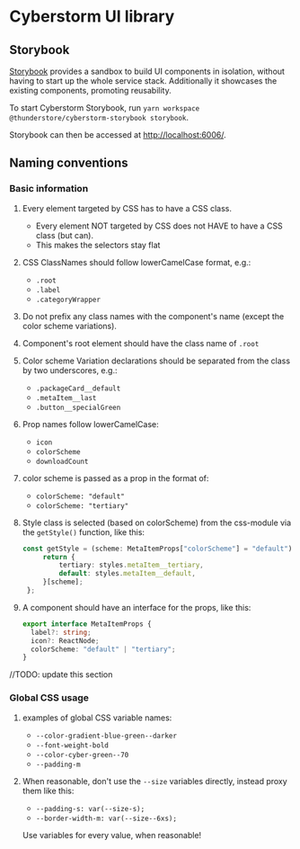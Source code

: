 # Cyberstorm UI library

## Storybook

[Storybook](https://storybook.js.org/docs/react/get-started/introduction)
provides a sandbox to build UI components in isolation, without having to start
up the whole service stack. Additionally it showcases the existing components,
promoting reusability.

To start Cyberstorm Storybook, run `yarn workspace @thunderstore/cyberstorm-storybook storybook`.

Storybook can then be accessed at [http://localhost:6006/](http://localhost:6006/).

## Naming conventions

### Basic information

1. Every element targeted by CSS has to have a CSS class.
   - Every element NOT targeted by CSS does not HAVE to have a CSS class (but can).
   - This makes the selectors stay flat

2. CSS ClassNames should follow lowerCamelCase format, e.g.:
   - `.root`
   - `.label`
   - `.categoryWrapper`
3. Do not prefix any class names with the component's name (except the color scheme variations).

4. Component's root element should have the class name of `.root`

5. Color scheme Variation declarations should be separated from the class by two underscores, e.g.:
   - `.packageCard__default`
   - `.metaItem__last`
   - `.button__specialGreen`

6. Prop names follow lowerCamelCase:
   - `icon`
   - `colorScheme`
   - `downloadCount`

7. color scheme is passed as a prop in the format of:
   - `colorScheme: "default"`
   - `colorScheme: "tertiary"`

8. Style class is selected (based on colorScheme) from the css-module via the `getStyle()` function, like this:
   ```typescript
   const getStyle = (scheme: MetaItemProps["colorScheme"] = "default") => {
        return {
            tertiary: styles.metaItem__tertiary,
            default: styles.metaItem__default,
        }[scheme];
    };
   ```

9. A component should have an interface for the props, like this:
    ```typescript
    export interface MetaItemProps {
      label?: string;
      icon?: ReactNode;
      colorScheme: "default" | "tertiary";
    }
    ```

//TODO: update this section
### Global CSS usage
1. examples of global CSS variable names:
   - `--color-gradient-blue-green--darker`
   - `--font-weight-bold`
   - `--color-cyber-green--70`
   - `--padding-m`

2. When reasonable, don't use the `--size` variables directly, instead proxy them like this:
   - `--padding-s: var(--size-s);`
   - `--border-width-m: var(--size--6xs);`

    Use variables for every value, when reasonable!
